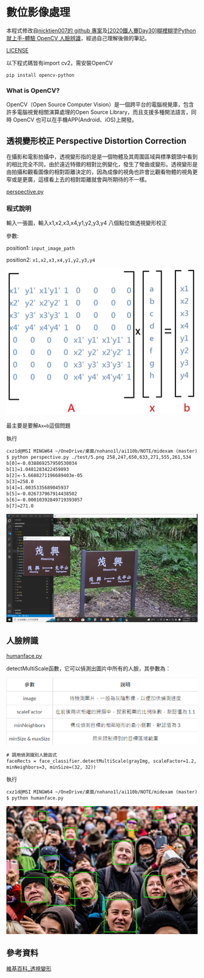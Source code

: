 # 數位影像處理
本程式修改自[nicktien007的 github 專案](https://github.com/nicktien007/Nick.NCHU.DIP)及[[2020鐵人賽Day30]糊裡糊塗Python就上手-體驗 OpenCV 人臉辨識](https://ithelp.ithome.com.tw/articles/10251665)，經過自己理解後做的筆記。

[LICENSE](https://github.com/nohano1l/ai110b/blob/master/NOTE/midexam/LICENSE)

以下程式碼皆有import cv2，需安裝OpenCV
```
pip install opencv-python
```
### What is OpenCV?
OpenCV（Open Source Computer Vision）是一個跨平台的電腦視覺庫，包含許多電腦視覺相關演算處理的Open Source Library，而且支援多種開法語言，同時 OpenCV 也可以在手機APP(Android、iOS)上開發。
## 透視變形校正 Perspective Distortion Correction
在攝影和電影拍攝中，透視變形指的是是一個物體及其周圍區域與標準鏡頭中看到的相比完全不同，由於遠近特徵的相對比例變化，發生了彎曲或變形。透視變形是由拍攝和觀看圖像的相對距離決定的，因為成像的視角也許會比觀看物體的視角更窄或是更廣，這樣看上去的相對距離就會與所期待的不一樣。

[perspective.py](https://github.com/nohano1l/ai110b/blob/master/NOTE/midexam/perspective.py)

### 程式說明

輸入一張圖，輸入x1,x2,x3,x4,y1,y2,y3,y4 八個點位做透視變形校正

參數:

position1: `input_image_path`

position2: `x1,x2,x3,x4,y1,y2,y3,y4`

![Ax=b](https://github.com/nohano1l/ai110b/blob/master/NOTE/midexam/img/Axb.png)

最主要是要解`Ax=b`這個問題

執行
```
cxz1d@MSI MINGW64 ~/OneDrive/桌面/nohano1l/ai110b/NOTE/midexam (master)
$ python perspective.py ./test/5.png 258,247,650,633,271,555,261,534
b[0]=-0.038869257950530034
b[1]=1.0481283422459893
b[2]=-5.6688271196689403e-05
b[3]=258.0
b[4]=1.0035335689045937
b[5]=-0.026737967914438502
b[6]=-0.00010392849719393057
b[7]=271.0
```
![透視變形](https://github.com/nohano1l/ai110b/blob/master/NOTE/midexam/output/1.png)
## 人臉辨識

[humanface.py](https://github.com/nohano1l/ai110b/blob/master/NOTE/midexam/humanface.py)

detectMultiScale函數，它可以偵測出圖片中所有的人臉，其參數為：

![detectMultiScale參數](https://github.com/nohano1l/ai110b/blob/master/NOTE/midexam/img/參數.png)
```
# 調用偵測識別人臉函式
faceRects = face_classifier.detectMultiScale(grayImg, scaleFactor=1.2, minNeighbors=3, minSize=(32, 32))
```
執行
```
cxz1d@MSI MINGW64 ~/OneDrive/桌面/nohano1l/ai110b/NOTE/midexam (master)
$ python humanface.py
```
![人臉辨識](https://github.com/nohano1l/ai110b/blob/master/NOTE/midexam/output/human_face.jpg)

## 參考資料
[維基百科_透視變形](https://zh.wikipedia.org/zh-tw/%E9%80%8F%E8%A7%86%E5%8F%98%E5%BD%A2)